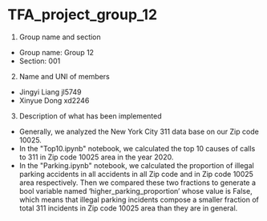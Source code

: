 # TFA_project_group_12
1. Group name and section
- Group name: Group 12 
- Section: 001

2. Name and UNI of members 
- Jingyi Liang jl5749 
- Xinyue Dong xd2246

3. Description of what has been implemented
- Generally, we analyzed the New York City 311 data base on our Zip code 10025. 
- In the "Top10.ipynb" notebook, we calculated the top 10 causes of calls to 311 in Zip code 10025 area in the year 2020.
- In the "Parking.ipynb" notebook, we calculated the proportion of illegal parking accidents in all accidents in all Zip code and in Zip code 10025 area respectively. Then we compared these two fractions to generate a bool variable named ‘higher_parking_proportion’ whose value is False, which means that illegal parking incidents compose a smaller fraction of total 311 incidents in Zip code 10025 area than they are in general.
